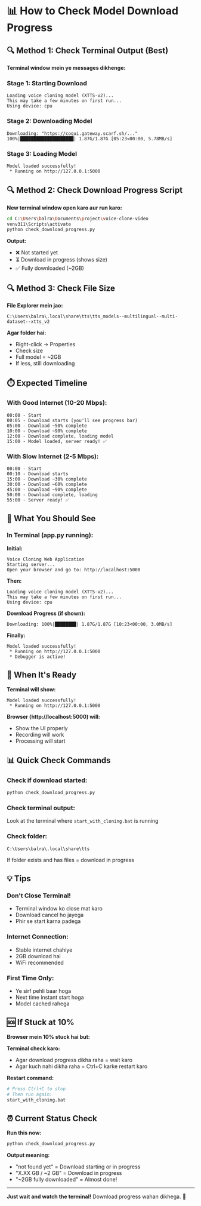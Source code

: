# 📊 How to Check Model Download Progress

## 🔍 Method 1: Check Terminal Output (Best)

**Terminal window mein ye messages dikhenge:**

### **Stage 1: Starting Download**
```
Loading voice cloning model (XTTS-v2)...
This may take a few minutes on first run...
Using device: cpu
```

### **Stage 2: Downloading Model**
```
Downloading: "https://coqui.gateway.scarf.sh/..."
100%|████████████████████| 1.87G/1.87G [05:23<00:00, 5.78MB/s]
```

### **Stage 3: Loading Model**
```
Model loaded successfully!
 * Running on http://127.0.0.1:5000
```

## 🔍 Method 2: Check Download Progress Script

**New terminal window open karo aur run karo:**

```bash
cd C:\Users\balra\Documents\project\voice-clone-video
venv311\Scripts\activate
python check_download_progress.py
```

**Output:**
- ❌ Not started yet
- ⏳ Download in progress (shows size)
- ✅ Fully downloaded (~2GB)

## 🔍 Method 3: Check File Size

**File Explorer mein jao:**

```
C:\Users\balra\.local\share\tts\tts_models--multilingual--multi-dataset--xtts_v2
```

**Agar folder hai:**
- Right-click → Properties
- Check size
- Full model = ~2GB
- If less, still downloading

## ⏱️ Expected Timeline

### **With Good Internet (10-20 Mbps):**
```
00:00 - Start
00:05 - Download starts (you'll see progress bar)
05:00 - Download ~50% complete
10:00 - Download ~90% complete
12:00 - Download complete, loading model
15:00 - Model loaded, server ready! ✅
```

### **With Slow Internet (2-5 Mbps):**
```
00:00 - Start
00:10 - Download starts
15:00 - Download ~30% complete
30:00 - Download ~60% complete
45:00 - Download ~90% complete
50:00 - Download complete, loading
55:00 - Server ready! ✅
```

## 🎯 What You Should See

### **In Terminal (app.py running):**

**Initial:**
```
Voice Cloning Web Application
Starting server...
Open your browser and go to: http://localhost:5000
```

**Then:**
```
Loading voice cloning model (XTTS-v2)...
This may take a few minutes on first run...
Using device: cpu
```

**Download Progress (if shown):**
```
Downloading: 100%|████████| 1.87G/1.87G [10:23<00:00, 3.0MB/s]
```

**Finally:**
```
Model loaded successfully!
 * Running on http://127.0.0.1:5000
 * Debugger is active!
```

## 🎊 When It's Ready

**Terminal will show:**
```
Model loaded successfully!
 * Running on http://127.0.0.1:5000
```

**Browser (http://localhost:5000) will:**
- Show the UI properly
- Recording will work
- Processing will start

## 📊 Quick Check Commands

### **Check if download started:**
```bash
python check_download_progress.py
```

### **Check terminal output:**
Look at the terminal where `start_with_cloning.bat` is running

### **Check folder:**
```
C:\Users\balra\.local\share\tts
```
If folder exists and has files = download in progress

## 💡 Tips

### **Don't Close Terminal!**
- Terminal window ko close mat karo
- Download cancel ho jayega
- Phir se start karna padega

### **Internet Connection:**
- Stable internet chahiye
- 2GB download hai
- WiFi recommended

### **First Time Only:**
- Ye sirf pehli baar hoga
- Next time instant start hoga
- Model cached rahega

## 🆘 If Stuck at 10%

**Browser mein 10% stuck hai but:**

**Terminal check karo:**
- Agar download progress dikha raha = wait karo
- Agar kuch nahi dikha raha = Ctrl+C karke restart karo

**Restart command:**
```bash
# Press Ctrl+C to stop
# Then run again:
start_with_cloning.bat
```

## ⏰ Current Status Check

**Run this now:**
```bash
python check_download_progress.py
```

**Output meaning:**
- "not found yet" = Download starting or in progress
- "X.XX GB / ~2 GB" = Download in progress
- "~2GB fully downloaded" = Almost done!

---

**Just wait and watch the terminal!** Download progress wahan dikhega. 🎯
